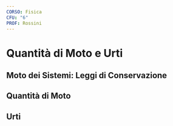 ```yaml
---
CORSO: Fisica
CFU: "6"
PROF: Rossini
---
```

# Quantità di Moto e Urti
## Moto dei Sistemi: Leggi di Conservazione
## Quantità di Moto
## Urti
